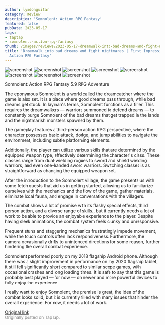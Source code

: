 ```yaml
---
author: lyndonguitar
category: Review
description: 'Somnolent: Action RPG Fantasy'
featured: false
pubDate: 2023-05-17
tags:
- taptap
- somnolent:-action-rpg-fantasy
thumb: /images/reviews/2023-05-17-dreamwalk-into-bad-dreams-and-fight-nightmares--first-impressions---somnolent-action-rpg--0.avif
title: 'Dreamwalk into bad dreams and fight nightmares | First Impressions - Somnolent:
  Action RPG Fantasy'
---
```


<div class="gallery">
  <img src="/images/reviews/2023-05-17-dreamwalk-into-bad-dreams-and-fight-nightmares--first-impressions---somnolent-action-rpg--0.avif" alt="screenshot" />
  <img src="/images/reviews/2023-05-17-dreamwalk-into-bad-dreams-and-fight-nightmares--first-impressions---somnolent-action-rpg--1.avif" alt="screenshot" />
  <img src="/images/reviews/2023-05-17-dreamwalk-into-bad-dreams-and-fight-nightmares--first-impressions---somnolent-action-rpg--2.avif" alt="screenshot" />
  <img src="/images/reviews/2023-05-17-dreamwalk-into-bad-dreams-and-fight-nightmares--first-impressions---somnolent-action-rpg--3.avif" alt="screenshot" />
  <img src="/images/reviews/2023-05-17-dreamwalk-into-bad-dreams-and-fight-nightmares--first-impressions---somnolent-action-rpg--4.avif" alt="screenshot" />
  <img src="/images/reviews/2023-05-17-dreamwalk-into-bad-dreams-and-fight-nightmares--first-impressions---somnolent-action-rpg--5.avif" alt="screenshot" />
  <img src="/images/reviews/2023-05-17-dreamwalk-into-bad-dreams-and-fight-nightmares--first-impressions---somnolent-action-rpg--6.avif" alt="screenshot" />
  <img src="/images/reviews/2023-05-17-dreamwalk-into-bad-dreams-and-fight-nightmares--first-impressions---somnolent-action-rpg--7.avif" alt="screenshot" />
</div>

Somnolent: Action RPG Fantasy
5.9
RPG
Adventure

The eponymous Somnolent is a world called the dreamcatcher where the game is also set. It is a place where good dreams pass through, while bad dreams get stuck. In layman's terms, Somnolent functions as a filter. This requires the dreamwalkers — warriors summoned to defend dreams — to constantly purge Somnolent of the bad dreams that get trapped in the lands and the nightmarish monsters spawned by them.

The gameplay features a third-person action RPG perspective, where the character possesses basic attack, dodge, and jump abilities to navigate the environment, including subtle platforming elements.

Additionally, the player can utilize various skills that are determined by the equipped weapon type, effectively determining the character's class. These classes range from dual-wielding rogues to sword and shield wielding warriors, and even one-handed sword warriors. Switching classes is as straightforward as changing the equipped weapon set.

After the introduction to the Somnolent village, the game presents us with some fetch quests that aid us in getting started, allowing us to familiarize ourselves with the mechanics and the flow of the game, gather materials, eliminate local fauna, and engage in conversations with the villagers.

The combat shows a lot of promise with its flashy special effects, third person action, and a diverse range of skills., but it currently needs a lot of work to be able to provide an enjoyable experience to the player. Despite having sleek animations, the combat system feels clunky and unresponsive.

Frequent stuns and staggering mechanics frustratingly impede movement, while the touch controls often lack responsiveness. Furthermore, the camera occasionally drifts to unintended directions for some reason, further hindering the overall combat experience.

Somnolent performed poorly on my 2018 flagship Android phone. Although there was a slight improvement in performance on my 2020 flagship tablet, it still fell significantly short compared to similar scope games, with occasional crashes and long loading times. It is safe to say that this game is probably best played — for now — on newer and more powerful devices to fully enjoy the experience.

I really want to enjoy Somnolent, the premise is great, the idea of the combat looks solid, but it is currently filled with many issues that hinder the overall experience. For now, it needs a lot of work.

[Original link](https://www.taptap.io/post/5461704)<br><span style="font-size: 0.95em; color: #888;">Originally posted on TapTap.</span>